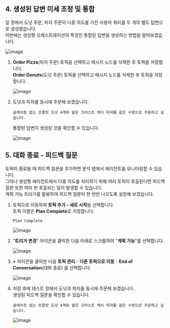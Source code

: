 ## 4. 생성된 답변 미세 조정 및 통합

앞 장에서 도넛 주문, 피자 주문의 다중 의도를 가진 사용자 쿼리를 두 개의 별도 답변으로 생성했습니다.  
   이번에는 생성형 오케스트레이션의 특징인 통합된 답변을 생성하는 방법을 알아보겠습니다.

![image](https://github.com/user-attachments/assets/5bafbe76-33be-4e42-9109-df8026d74fb6)

1. **Order Pizza**(피자 주문) 토픽을 선택하고 메시지 노드를 삭제한 후 토픽을 저장합니다.  
   **Order Donuts**(도넛 주문) 토픽을 선택하고 메시지 노드를 삭제한 후 토픽을 저장합니다.

   ![image](https://github.com/user-attachments/assets/f9fb40f7-fb20-4180-8d0e-8a8e0c7abf4c)

4. 도넛과 피자를 동시에 주문해 보겠습니다.

   ```
   글레이징 없는 초콜릿 도넛 4개와 얇은 크러스트 채식 피자를 같은 수량으로 주문하고 싶습니다.
   ```

   통합된 답변이 생성된 것을 확인할 수 있습니다.

   ![image](https://github.com/user-attachments/assets/6b29b0e1-a1cd-4a57-8bde-4979346867a9)


## 5. 대화 종료 - 피드백 질문
토픽이 종료될 때 피드백 질문을 추가하면 분석 탭에서 에이전트를 모니터링할 수 있습니다.</br>
그러나 생성형 에이전트에서 다중 의도를 처리하기 위해 여러 토픽이 호출된다면 피드백 질문 또한 여러 번 호출되는 일이 발생할 수 있습니다.</br>
계획 가능 트리거를 활용하여 피드백 질문이 한 번만 나오도록 설정해 보겠습니다.

1. 토픽으로 이동하여 **토픽 추가 - 새로 시작**을 선택합니다.</br>
   토픽 이름은 **Plan Complete**로 지정합니다.
   ```
   Plan Complete
   ```
   ![image](https://github.com/user-attachments/assets/6627eb3c-1294-4bda-bba3-737e650e0917)

2. "**트리거 변경**" 아이콘을 클릭한 다음 아래로 스크롤하여 "**계획 가능**"를 선택합니다.

   ![image](https://github.com/user-attachments/assets/60bbb07e-3dbd-498c-9fa6-a6f99b1e66f9)

3. **+** 아이콘을 클릭한 다음 **토픽 관리** - **다른 토픽으로 이동** - **End of Conversation**(대화 종료) 를 선택합니다.

   ![image](https://github.com/user-attachments/assets/4cd3a040-4e97-4b5f-98f1-ece82fab8155)

8. 저장 후에 테스트 창에서 도넛과 피자를 동시에 주문해 보겠습니다.</br>
   생성된 피드백 질문을 확인할 수 있습니다.

   ```
   글레이징 없는 초콜릿 도넛 4개와 얇은 크러스트 채식 피자를 같은 수량으로 주문하고 싶습니다.
   ```
   ![image](https://github.com/user-attachments/assets/c2d88388-1416-4899-a1df-8b8297a00fa5)
